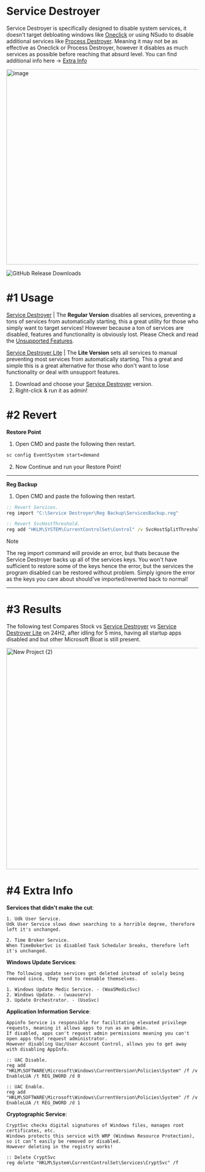 # Service Destroyer
Service Destroyer is specifically designed to disable system services, it doesn't target debloating windows like [Oneclick](https://github.com/QuakedK/Oneclick) or using NSudo to disable additional services like [Process Destroyer](https://github.com/QuakedK/Process-Destroyer). Meaning it may not be as effective as Oneclick or Process Destroyer, however it disables as much services as possible before reaching that absurd level. You can find additional info here -> [Extra Info](https://github.com/QuakedK/Service-Destroyer/edit/main/README.md#4-extra-info)

<img width="978" height="512" alt="image" src="https://github.com/user-attachments/assets/ee9670e8-1d80-4210-9b44-aa7b5c441c31" />

![GitHub Release Downloads](https://img.shields.io/github/downloads/QuakedK/Service-Destroyer/total)

# #1 Usage

[Service Destroyer](https://github.com/QuakedK/Service-Destroyer/releases/download/WindowsServiceDisabler/Service-Destroyer-V1.1.bat) | 
The **Regular Version** disables all services, preventing a tons of services from automatically starting, this a great utility for those who simply want to target services! However because a ton of services are disabled, features and functionality is obviously lost. Please Check and read the [Unsupported Features](https://github.com/QuakedK/Service-Destroyer/blob/main/Unsupported%20Features.md).

[Service Destroyer Lite](https://github.com/QuakedK/Service-Destroyer/releases/download/WindowsServiceDisabler/Service-Destroyer-Lite-V1.1.bat) |
The **Lite Version** sets all services to manual preventing most services from automatically starting. This a great and simple this is a great alternative for those who don't want to lose functionality or deal with unsupport features.

1. Download and choose your [Service Destroyer](https://github.com/QuakedK/Service-Destroyer/releases/tag/WindowsServiceDisabler) version.
2. Right-click & run it as admin!

# #2 Revert

**Restore Point**
1. Open CMD and paste the following then restart.
```bat
sc config EventSystem start=demand
```
2. Now Continue and run your Restore Point!
---

**Reg Backup**
1. Open CMD and paste the following then restart.
```bat
:: Revert Services.
reg import "C:\Service Destroyer\Reg Backup\ServicesBackup.reg"

:: Revert SvcHostThreshold.
reg add "HKLM\SYSTEM\CurrentControlSet\Control" /v SvcHostSplitThresholdInKB /t REG_DWORD /d 3670016 /f
```
> [!NOTE]
> The reg import command will provide an error, but thats because the Service Destroyer backs up all of the services keys.
> You won't have sufficient to restore some of the keys hence the error, but the services the program disabled can be restored without problem.
> Simply ignore the error as the keys you care about should've imported/reverted back to normal!

---

# #3 Results
The following test Compares Stock vs [Service Destroyer](https://github.com/QuakedK/Service-Destroyer/releases/download/WindowsServiceDisabler/Service-Destroyer-V1.1.bat) vs [Service Destroyer Lite](https://github.com/QuakedK/Service-Destroyer/releases/download/WindowsServiceDisabler/Service-Destroyer-Lite-V1.1.bat) on 24H2, after idling for 5 mins, having all startup apps disabled and but other Microsoft Bloat is still present.

<img width="2290" height="580" alt="New Project (2)" src="https://github.com/user-attachments/assets/f8cdf2cf-c087-4d95-a2d8-2cd124b3180f" />

# #4 Extra Info

**Services that didn't make the cut**:
```
1. Udk User Service.
Udk User Service slows down searching to a horrible degree, therefore left it's unchanged.

2. Time Broker Service.
When TimeBokerSvc is disabled Task Scheduler breaks, therefore left it's unchanged.
```

**Windows Update Services**:
```
The following update services get deleted instead of solely being removed since, they tend to reenable themselves.

1. Windows Update Medic Service. - (WaaSMedicSvc)
2. Windows Update. - (wuauserv)
3. Update Orchestrator. - (UsoSvc)
```

**Application Information Service**:

```
Appinfo Service is responsible for facilitating elevated privilege requests, meaning it allows apps to run as an admin.
If disabled, apps can't request admin permissions meaning you can't open apps that request administrator.
However disabling Uac/User Account Control, allows you to get away with disabling AppInfo.

:: UAC Disable.
reg add "HKLM\SOFTWARE\Microsoft\Windows\CurrentVersion\Policies\System" /f /v EnableLUA /t REG_DWORD /d 0

:: UAC Enable.
reg add "HKLM\SOFTWARE\Microsoft\Windows\CurrentVersion\Policies\System" /f /v EnableLUA /t REG_DWORD /d 1
```

**Cryptographic Service**:
```
CryptSvc checks digital signatures of Windows files, manages root certificates, etc.
Windows protects this service with WRP (Windows Resource Protection), so it can’t easily be removed or disabled.
However deleting in the registry works!

:: Delete CryptSvc
reg delete "HKLM\System\CurrentControlSet\Services\CryptSvc" /f
```
 

